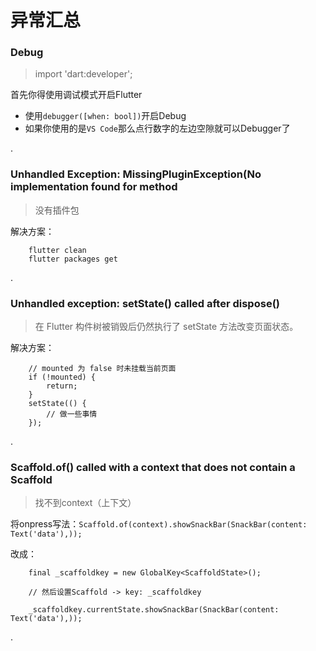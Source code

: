# 异常汇总

### Debug

> import 'dart:developer';

首先你得使用调试模式开启Flutter
* 使用`debugger([when: bool])`开启Debug
* 如果你使用的是`VS Code`那么点行数字的左边空隙就可以Debugger了

.

### Unhandled Exception: MissingPluginException(No implementation found for method

> 没有插件包

解决方案：
```
    flutter clean
    flutter packages get
```
.

### Unhandled exception: setState() called after dispose()

> 在 Flutter 构件树被销毁后仍然执行了 setState 方法改变页面状态。

解决方案：
```
    // mounted 为 false 时未挂载当前页面
    if (!mounted) {
        return;
    }
    setState(() {
        // 做一些事情
    });
```
.

### Scaffold.of() called with a context that does not contain a Scaffold

> 找不到context（上下文）

将onpress写法：`Scaffold.of(context).showSnackBar(SnackBar(content: Text('data'),));`

改成：
```
    final _scaffoldkey = new GlobalKey<ScaffoldState>();

    // 然后设置Scaffold -> key: _scaffoldkey

    _scaffoldkey.currentState.showSnackBar(SnackBar(content: Text('data'),));
```

.


